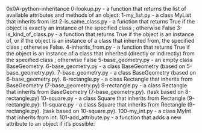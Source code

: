 0x0A-python-inheritance
0-lookup.py - a function that returns the list of available attributes and methods of an object:
1-my_list.py - a class MyList that inherits from list
2-is_same_class.py -  a function that returns True if the object is exactly an instance of the specified class ; otherwise False
3-is_kind_of_class.py - a function that returns True if the object is an instance of, or if the object is an instance of a class that inherited from, the specified class ; otherwise False.
4-inherits_from.py - a function that returns True if the object is an instance of a class that inherited (directly or indirectly) from the specified class ; otherwise False
5-base_geometry.py - an empty class BaseGeometry.
6-base_geometry.py -  a class BaseGeometry (based on 5-base_geometry.py).
7-base_geometry.py - a class BaseGeometry (based on 6-base_geometry.py).
8-rectangle.py - a class Rectangle that inherits from BaseGeometry (7-base_geometry.py)
9-rectangle.py - a class Rectangle that inherits from BaseGeometry (7-base_geometry.py). (task based on 8-rectangle.py)
10-square.py - a class Square that inherits from Rectangle (9-rectangle.py):
11-square.py - a class Square that inherits from Rectangle (9-rectangle.py). (task based on 10-square.py).
100-my_int.py - a class MyInt that inherits from int:
101-add_attribute.py - a function that adds a new attribute to an object if it’s possible:

